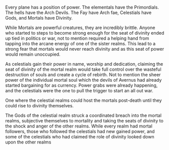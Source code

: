 Every plane has a position of power. The elementals have the Primordials. The hells have the Arch Devils. The Fay have Arch fae, Celestials have Gods, and Mortals have Divinity. 

While Mortals are powerful creatures, they are incredibly brittle. Anyone who started to steps to become strong enough for the seat of divinity ended up tied in politics or war, not to mention required a helping hand from tapping into the arcane energy of one of the sister realms. This lead to a strong fear that mortals would never reach divinity and as this seat of power would remain unoccupied.

As celestials gain their power in name, worship and dedication, claiming the seat of divinity of the mortal realm would take full control over the wasteful destruction of souls and create a cycle of rebirth. Not to mention the sheer power of the individual mortal soul which the devils of Avernus had already started bargaining for as currency. Power grabs were already happening, and the celestials were the one to pull the trigger to start an all out war.

One where the celestial realms could host the mortals post-death until they could rise to divinity themselves. 

The Gods of the celestial realm struck a coordinated breach into the mortal realms, subjective themselves to mortality and taking the seats of divinity to the shock and anger of the other realms. While every realm had mortal followers, those who followed the celestials had new gained power, and some of the celestials who had claimed the role of divinity looked down upon the other realms 